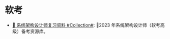 # 软考

- [💯 系统架构设计师复习资料 #Collection#](https://github.com/xxlllq/system_architect): 💯2023 年系统架构设计师（软考高级）备考资源库。
